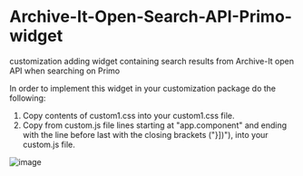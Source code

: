 # Archive-It-Open-Search-API-Primo-widget
customization adding widget containing search results from Archive-It open API when searching on Primo


In order to implement this widget in your customization package do the following:
1. Copy contents of custom1.css into your custom1.css file.
2. Copy from custom.js file lines starting at "app.component" and ending with the line before last with the closing brackets ("}])"), into your custom.js file.

![image](https://user-images.githubusercontent.com/18166991/120310345-f8f0f000-c2de-11eb-90cd-bdf96f2109a5.png)
